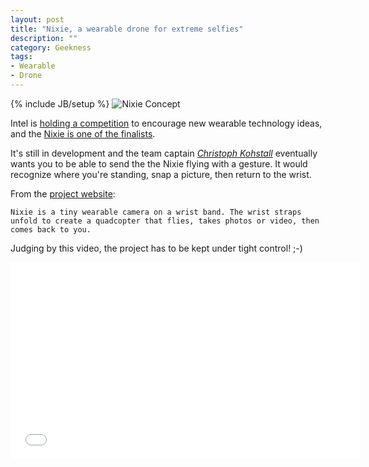 ```yaml
---
layout: post
title: "Nixie, a wearable drone for extreme selfies"
description: ""
category: Geekness
tags: 
- Wearable
- Drone
---
```

{% include JB/setup %}
![Nixie Concept](http://flynixie.com/images/nixie-copter.jpg)

Intel is [holding a competition](https://makeit.intel.com/finalists) to encourage new wearable technology ideas, and the [Nixie is one of the finalists](http://thecreatorsproject.vice.com/blog/meet-the-finalists-of-intels-make-it-wearable-challenge). 

<!-- more -->

It's still in development and the team captain [*Christoph Kohstall*](https://www.linkedin.com/in/christophkohstall/en) eventually wants you to be able to send the the Nixie flying with a gesture. 
It would recognize where you're standing, snap a picture, then return to the wrist.

From the [project website](http://flynixie.com/):

    Nixie is a tiny wearable camera on a wrist band. The wrist straps unfold to create a quadcopter that flies, takes photos or video, then comes back to you. 

Judging by this video, the project has to be kept under tight control! ;-)

<iframe width="560" height="315" src="//www.youtube.com/embed/_VFsdPAoI1g" frameborder="0" allowfullscreen></iframe>
